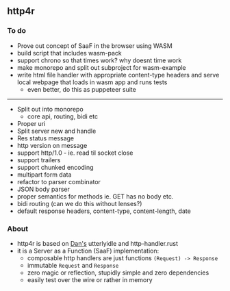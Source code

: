 ## http4r

### To do

- Prove out concept of SaaF in the browser using WASM
- build script that includes wasm-pack
- support chrono so that times work? why doesnt time work
- make monorepo and split out subproject for wasm-example
- write html file handler with appropriate content-type headers and serve 
local webpage that loads in wasm app and runs tests
  - even better, do this as puppeteer suite
  
---
- Split out into monorepo
  - core api, routing, bidi etc
- Proper uri
- Split server new and handle
- Res status message
- http version on message
- support http/1.0 - ie. read til socket close
- support trailers
- support chunked encoding
- multipart form data
- refactor to parser combinator
- JSON body parser
- proper semantics for methods ie. GET has no body etc.
- bidi routing (can we do this without lenses?)
- default response headers, content-type, content-length, date

### About

- http4r is based on [Dan's](https://github.com/bodar/) utterlyidle and http-handler.rust 
- it is a Server as a Function (SaaF) implementation:
  - composable http handlers are just functions `(Request) -> Response`
  - immutable `Request` and `Response`
  - zero magic or reflection, stupidly simple and zero dependencies
  - easily test over the wire or rather in memory
